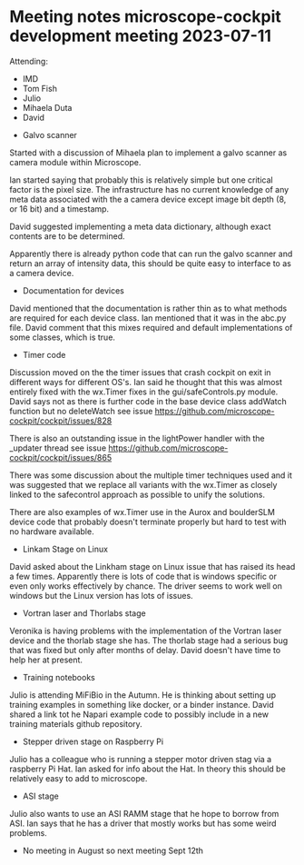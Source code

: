 # Meeting notes microscope-cockpit development meeting 2023-07-11

Attending:

- IMD
- Tom Fish
- Julio
- Mihaela Duta
- David


* Galvo scanner

Started with a discussion of Mihaela plan to implement a galvo scanner
as camera module within Microscope.

Ian started saying that probably this is relatively simple but one
critical factor is the pixel size. The infrastructure has no current
knowledge of any meta data associated with the a camera device except
image bit depth (8, or 16 bit) and a timestamp.

David suggested implementing a meta data dictionary, although exact
contents are to be determined.

Apparently there is already python code that can run the galvo scanner
and return an array of intensity data, this should be quite easy to
interface to as a camera device.


* Documentation for devices

David mentioned that the documentation is rather thin as to what
methods are required for each device class. Ian mentioned that it was
in the abc.py file. David comment that this mixes required and default
implementations of some classes, which is true.


* Timer code

Discussion moved on the the timer issues that crash cockpit on exit in
different ways for different OS's. Ian said he thought that this was
almost entirely fixed with the wx.Timer fixes in the
gui/safeControls.py module. David says not as there is further code in
the base device class addWatch function but no deleteWatch see issue
https://github.com/microscope-cockpit/cockpit/issues/828

There is also an outstanding issue in the lightPower handler with the
_updater thread see issue
https://github.com/microscope-cockpit/cockpit/issues/865

There was some discussion about the multiple timer techniques used and
it was suggested that we replace all variants with the wx.Timer as
closely linked to the safecontrol approach as possible to unify the
solutions.

There are also examples of wx.Timer use in the Aurox and boulderSLM
device code that probably doesn't terminate properly but hard to test
with no hardware available.

* Linkam Stage on Linux

David asked about the Linkham stage on Linux issue that has raised its
head a few times. Apparently there is lots of code that is windows
specific or even only works effectively by chance. The driver seems to
work well on windows but the Linux version has lots of issues.

* Vortran laser and Thorlabs stage

Veronika is having problems with the implementation of the Vortran
laser device and the thorlab stage she has. The thorlab stage had a
serious bug that was fixed but only after months of delay. David
doesn't have time to help her at present.

* Training notebooks

Julio is attending MiFiBio in the Autumn. He is thinking about setting
up training examples in something like docker, or a binder
instance. David shared a link tot he Napari example code to possibly
include in a new training materials github repository.


* Stepper driven stage on Raspberry Pi

Julio has a colleague who is running a stepper motor driven stag via a
raspberry Pi Hat. Ian asked for info about the Hat. In theory this
should be relatively easy to add to microscope.

* ASI stage

Julio also wants to use an ASI RAMM stage that he hope to borrow from
ASI. Ian says that he has a driver that mostly works but has some
weird problems.


* No meeting in August so next meeting Sept 12th



